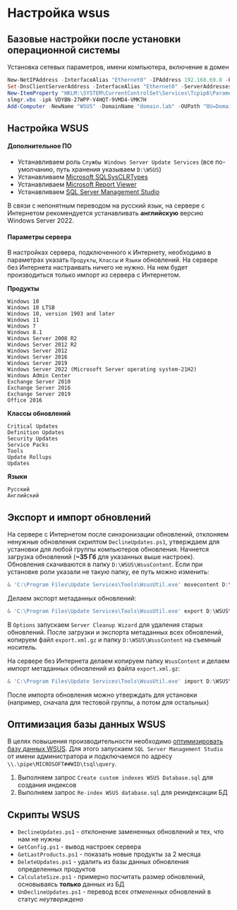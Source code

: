 # Настройка wsus

## Базовые настройки после установки операционной системы

Установка сетевых параметров, имени компьютера, включение в домен

```powershell
New-NetIPAddress -InterfaceAlias "Ethernet0" -IPAddress 192.168.69.8 -PrefixLength 24 -DefaultGateway 192.168.69.254
Set-DnsClientServerAddress -InterfaceAlias "Ethernet0" -ServerAddresses ("192.168.69.1","192.168.69.2")
New-ItemProperty "HKLM:\SYSTEM\CurrentControlSet\Services\Tcpip6\Parameters\" -Name "DisabledComponents" -Value 0xffffffff -PropertyType "DWord"
slmgr.vbs -ipk VDYBN-27WPP-V4HQT-9VMD4-VMK7H
Add-Computer -NewName "WSUS" -DomainName "domain.lab" -OUPath "OU=Domain Servers,DC=domain,DC=lab" -Credential "Администратор@domain.lab" -Restart -Force
```

## Настройка WSUS

#### Дополнительное ПО 

- Устанавливаем роль `Службы Windows Server Update Services` (все по-умолчанию, путь хранения указываем `D:\WSUS`)
- Устанавливаем [Microsoft SQLSysCLRTypes](https://www.microsoft.com/en-us/download/details.aspx?id=100451)
- Устанавливаем [Microsoft Report Viewer](https://www.microsoft.com/en-us/download/details.aspx?id=35747)
- Устанавливаем [SQL Server Management Studio](https://learn.microsoft.com/en-us/sql/ssms/download-sql-server-management-studio-ssms?view=sql-server-ver16)

В связи с непонятным переводом на русский язык, на сервере с Интернетом рекомендуется устанавливать **английскую** версию Windows Server 2022.

#### Параметры сервера

В настройках сервера, подключенного к Интернету, необходимо в параметрах указать `Продукты`, `Классы` и `Языки` обновлений. 
На сервере без Интернета настраивать ничего не нужно. На нем будет производиться только импорт из сервера с Интернетом.

**Продукты**
```
Windows 10
Windows 10 LTSB
Windows 10, version 1903 and later
Windows 11
Windows 7
Windows 8.1
Windows Server 2008 R2
Windows Server 2012 R2
Windows Server 2012
Windows Server 2016
Windows Server 2019
Windows Server 2022 (Microsoft Server operating system-21H2)
Windows Admin Center
Exchange Server 2010
Exchange Server 2016
Exchange Server 2019
Office 2016
```

**Классы обновлений**
```
Critical Updates
Definition Updates
Security Updates
Service Packs
Tools
Update Rollups
Updates
```
**Языки**
```
Русский
Английский
```

## Экспорт и импорт обновлений

На сервере с Интернетом после синхронизации обновлений, отклоняем ненужные обновления скриптом `DeclineUpdates.ps1`, утверждаем для установки для любой группы компьютеров обновления. Начнется загрузка обновлений (**~35 Гб** для указанных выше настроек). Обновления скачиваются в папку `D:\WSUS\WsusContent`. 
Если при установке роли указали не такую папку, ее путь можно изменить:
```powershell
& 'C:\Program Files\Update Services\Tools\WsusUtil.exe' movecontent D:\WSUS D:\WSUS\movecontent.log
```
Делаем экспорт метаданных обновлений:
```powershell
& 'C:\Program Files\Update Services\Tools\WsusUtil.exe' export D:\WSUS\Metadata\export.xml.gz D:\WSUS\Metadata\export.log
```

В `Options` запускаем `Server Cleanup Wizard` для удаления старых обновлений.
После загрузки и экспорта метаданных всех обновлений, копируем файл `export.xml.gz` и папку `D:\WSUS\WsusContent` на съемный носитель. 

На сервере без Интернета делаем копируем папку `WsusContent` и делаем импорт метаданных обновлений из файла `export.xml.gz`:
```powershell
& 'C:\Program Files\Update Services\Tools\WsusUtil.exe' import D:\WSUS\Metadata\export.xml.gz D:\WSUS\Metadata\import.log
```

После импорта обновления можно утверждать для установки (например, сначала для тестовой группы, а потом для остальных)

## Оптимизация базы данных WSUS

В целях повышения производительности необходимо [оптимизировать базу данных WSUS](https://learn.microsoft.com/en-GB/troubleshoot/mem/configmgr/update-management/wsus-maintenance-guide).
Для этого запускаем `SQL Server Management Studio` от имени администратора и подключаемся по адресу `\\.\pipe\MICROSOFT##WID\tsql\query`. 
1. Выполняем запрос `Create custom indexes WSUS Database.sql` для создания индексов
2. Выполняем запрос `Re-index WSUS database.sql` для реиндексации БД

## Скрипты WSUS

- `DeclineUpdates.ps1` - отклонение замененных обновлений и тех, что нам не нужны
- `GetConfig.ps1` - вывод настроек сервера
- `GetLastProducts.ps1` - показать новые продукты за 2 месяца
- `DeleteUpdates.ps1` - удалить из базы данных обновления определенных продуктов
- `CalculateSize.ps1` - примерно посчитать размер обновлений, основываясь **только** данных из БД
- `UnDeclineUpdates.ps1` - перевод всех _отмененных_ обновлений в статус _неутверждено_